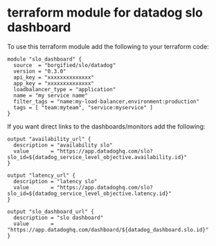 # terraform module for datadog slo dashboard

To use this terraform module add the following to your terraform code:

```
module "slo_dashboard" {
  source  = "borgified/slo/datadog"
  version = "0.3.0"
  api_key = "xxxxxxxxxxxxxx"
  app_key = "xxxxxxxxxxxxxx"
  loadbalancer_type = "application"
  name = "my service name"
  filter_tags = "name:my-load-balancer,environment:production"
  tags = [ "team:myteam", "service:myservice" ]
}
```

If you want direct links to the dashboards/monitors add the following:

```
output "availability_url" {
  description = "availability slo"
  value       = "https://app.datadoghq.com/slo?slo_id=${datadog_service_level_objective.availability.id}"
}

output "latency_url" {
  description = "latency slo"
  value       = "https://app.datadoghq.com/slo?slo_id=${datadog_service_level_objective.latency.id}"
}

output "slo_dashboard_url" {
  description = "slo dashboard"
  value       = "https://app.datadoghq.com/dashboard/${datadog_dashboard.slo.id}"
}
```
